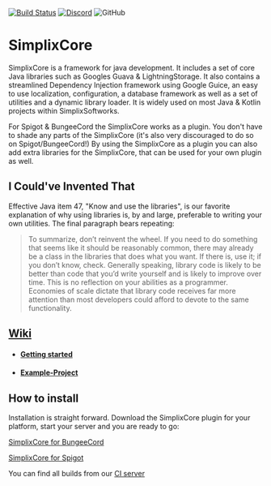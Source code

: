 [![Build Status](http://ci.exceptionflug.de/buildStatus/icon?job=SimplixCore)](http://ci.exceptionflug.de/job/SimplixCore/) [![Discord](https://img.shields.io/discord/752533664696369204?label=Discord)](https://discord.simplixsoft.com/) ![GitHub](https://img.shields.io/github/license/Simplix-Softworks/SimplixCore)
# SimplixCore

SimplixCore is a framework for java development. It includes a set of core Java libraries such as Googles Guava & LightningStorage. It also contains a streamlined Dependency Injection framework using Google Guice, an easy to use localization, configuration, a database framework as well as a set of utilities and a dynamic library loader. It is widely used on most Java & Kotlin projects within SimplixSoftworks.

For Spigot & BungeeCord the SimplixCore works as a plugin. You don't have to shade any parts of the SimplixCore (it's also very discouraged to do so on Spigot/BungeeCord!) By using the SimplixCore as a plugin you can also add extra libraries for the SimplixCore, that can be used for your own plugin as well.
## I Could've Invented That
Effective Java item 47, "Know and use the libraries", is our favorite explanation of why using libraries is, by and large,
preferable to writing your own utilities. The final paragraph bears repeating:

> To summarize, don’t reinvent the wheel. If you need to do something that seems like it should be reasonably common,
> there may already be a class in the libraries that does what you want. If there is,
>use it; if you don’t know, check. Generally speaking, library code is likely to be better 
> than code that you’d write yourself and is likely to improve over time. This is no reflection 
>on your abilities as a programmer. Economies of scale dictate that library code receives far 
> more attention than most developers could afford to devote to the same functionality.

## [Wiki](https://github.com/Simplix-Softworks/SimplixCore/wiki)
- #### [Getting started](https://github.com/Simplix-Softworks/SimplixCore/wiki/Getting-started)
- #### [Example-Project](https://github.com/Simplix-Softworks/SimplixExample)


## How to install
Installation is straight forward. Download the SimplixCore plugin for your platform, start your server and you are ready to go:

[SimplixCore for BungeeCord](https://ci.exceptionflug.de/job/SimplixCore/lastSuccessfulBuild/artifact/simplixcore-minecraft/simplixcore-minecraft-bungeecord/simplixcore-minecraft-bungeecord-plugin/target/SimplixCore-BungeeCord.jar)

[SimplixCore for Spigot](https://ci.exceptionflug.de/job/SimplixCore/lastSuccessfulBuild/artifact/simplixcore-minecraft/simplixcore-minecraft-spigot/simplixcore-minecraft-spigot-plugin/target/SimplixCore-Spigot.jar)

You can find all builds from our [CI server](https://ci.exceptionflug.de/job/SimplixCore/)

